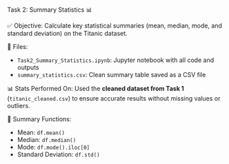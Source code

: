 Task 2: Summary Statistics 📊

 ✅ Objective:
Calculate key statistical summaries (mean, median, mode, and standard deviation) on the Titanic dataset.

 📂 Files:
- `Task2_Summary_Statistics.ipynb`: Jupyter notebook with all code and outputs
- `summary_statistics.csv`: Clean summary table saved as a CSV file

 📊 Stats Performed On:
Used the **cleaned dataset from Task 1** (`titanic_cleaned.csv`) to ensure accurate results without missing values or outliers.

 📌 Summary Functions:
- Mean: `df.mean()`
- Median: `df.median()`
- Mode: `df.mode().iloc[0]`
- Standard Deviation: `df.std()`
